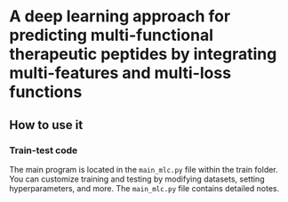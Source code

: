 # A deep learning approach for predicting multi-functional therapeutic peptides by integrating multi-features and multi-loss functions

## How to use it

### Train-test code
The main program is located in the `main_mlc.py` file within the train folder. You can customize training and testing by modifying datasets, setting hyperparameters, and more. The `main_mlc.py` file contains detailed notes.

